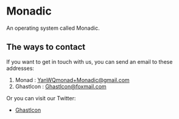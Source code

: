 # Monadic
An operating system called Monadic.
## The ways to contact
If you want to get in touch with us, you can send an email to these addresses:
1. Monad : YanWQmonad+Monadic@gmail.com
2. Ghastlcon : Ghastlcon@foxmail.com

Or you can visit our Twitter:  
- [Ghastlcon](https://twitter.com/Ghastlcon)
